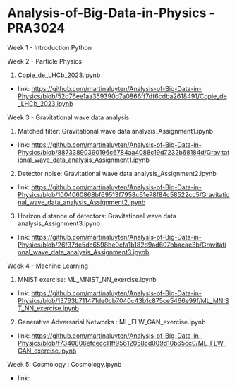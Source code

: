 # Analysis-of-Big-Data-in-Physics - PRA3024

Week 1 - Introduction Python

Week 2 - Particle Physics 

1. Copie_de_LHCb_2023.ipynb
  - link: https://github.com/martinaluyten/Analysis-of-Big-Data-in-Physics/blob/52d76ee1aa359390d7a0866ff7df6cdba2618491/Copie_de_LHCb_2023.ipynb

Week 3 - Gravitational wave data analysis

1. Matched filter: Gravitational wave data analysis_Assignment1.ipynb
  - link: https://github.com/martinaluyten/Analysis-of-Big-Data-in-Physics/blob/88733890390196c6784aa4088c19d7232b68184d/Gravitational_wave_data_analysis_Assignment1.ipynb

2. Detector noise: Gravitational wave data analysis_Assignment2.ipynb
  - link: https://github.com/martinaluyten/Analysis-of-Big-Data-in-Physics/blob/1004060868bf69513f7958c61e78f84c58522cc5/Gravitational_wave_data_analysis_Assignment2.ipynb

3. Horizon distance of detectors: Gravitational wave data analysis_Assignment3.ipynb
  - link: https://github.com/martinaluyten/Analysis-of-Big-Data-in-Physics/blob/26f37de5dc6598be9cfa1b182d9ad607bbacae3b/Gravitational_wave_data_analysis_Assignment3.ipynb

Week 4 - Machine Learning

1. MNIST exercise: ML_MNIST_NN_exercise.ipynb
  - link: https://github.com/martinaluyten/Analysis-of-Big-Data-in-Physics/blob/13763b711471de0cb7040c43b1c875ce5466e99f/ML_MNIST_NN_exercise.ipynb

2. Generative Adversarial Networks : ML_FLW_GAN_exercise.ipynb
  - link: https://github.com/martinaluyten/Analysis-of-Big-Data-in-Physics/blob/f7340806efcecc11ff95612058cd009d10b65cc0/ML_FLW_GAN_exercise.ipynb

Week 5: Cosmology : Cosmology.ipynb
- link: 
